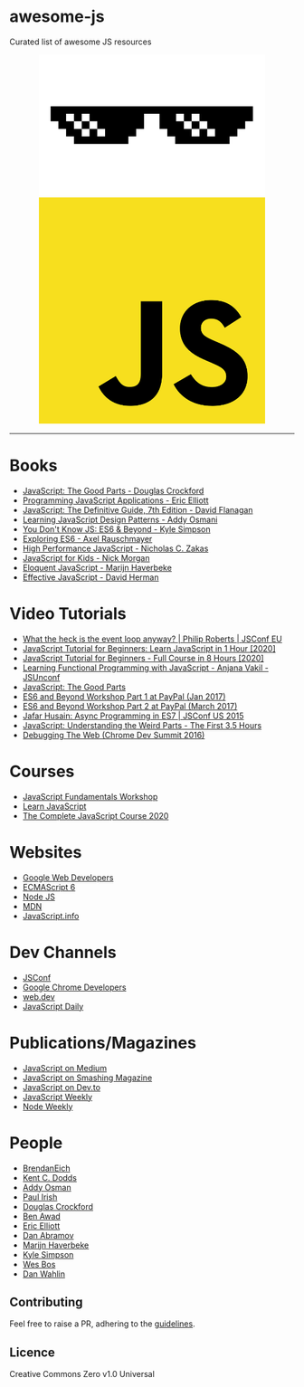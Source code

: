 

# awesome-js 
Curated list of awesome JS resources 
<p align="center"><img src="https://github.com/Awesome-Java-Script/awesome-js/blob/master/glasses.png" width="400" height="250">
<br/>
<img src="https://github.com/Awesome-Java-Script/awesome-js/blob/master/logo.png" width="400" height="400">
</p>
<hr>

# Books

- [JavaScript: The Good Parts - Douglas Crockford](https://www.oreilly.com/library/view/javascript-the-good/9780596517748/)
- [Programming JavaScript Applications - Eric Elliott](https://www.oreilly.com/library/view/programming-javascript-applications/9781491950289/)
- [JavaScript: The Definitive Guide, 7th Edition - David Flanagan](https://www.oreilly.com/library/view/javascript-the-definitive/9781491952016/)
- [Learning JavaScript Design Patterns - Addy Osmani](https://addyosmani.com/resources/essentialjsdesignpatterns/book/)
- [You Don't Know JS: ES6 & Beyond - Kyle Simpson](https://www.oreilly.com/library/view/you-dont-know/9781491905241/)
- [Exploring ES6 - Axel Rauschmayer](https://exploringjs.com/es6/)
- [High Performance JavaScript - Nicholas C. Zakas](https://www.oreilly.com/library/view/high-performance-javascript/9781449382308/)
- [JavaScript for Kids - Nick Morgan](https://www.oreilly.com/library/view/javascript-for-kids/9781457189838/)
- [Eloquent JavaScript - Marijn Haverbeke](https://www.oreilly.com/library/view/eloquent-javascript/9781593272821/)
- [Effective JavaScript - David Herman](http://effectivejs.com/)

# Video Tutorials

- [What the heck is the event loop anyway? | Philip Roberts | JSConf EU](https://www.youtube.com/watch?v=8aGhZQkoFbQ)
- [JavaScript Tutorial for Beginners: Learn JavaScript in 1 Hour [2020]](https://www.youtube.com/watch?v=W6NZfCO5SIk)
- [JavaScript Tutorial for Beginners - Full Course in 8 Hours [2020]](https://www.youtube.com/watch?v=Qqx_wzMmFeA)
- [Learning Functional Programming with JavaScript - Anjana Vakil - JSUnconf](https://www.youtube.com/watch?v=e-5obm1G_FY)
- [JavaScript: The Good Parts](https://www.youtube.com/watch?v=hQVTIJBZook)
- [ES6 and Beyond Workshop Part 1 at PayPal (Jan 2017)](https://www.youtube.com/watch?v=t3R3R7UyN2Y)
- [ES6 and Beyond Workshop Part 2 at PayPal (March 2017)](https://www.youtube.com/watch?v=eOKQDh50ECU)
- [Jafar Husain: Async Programming in ES7 | JSConf US 2015](https://www.youtube.com/watch?v=lil4YCCXRYc)
- [JavaScript: Understanding the Weird Parts - The First 3.5 Hours](https://www.youtube.com/watch?v=Bv_5Zv5c-Ts)
- [Debugging The Web (Chrome Dev Summit 2016)](https://www.youtube.com/watch?v=HF1luRD4Qmk)

# Courses

- [JavaScript Fundamentals Workshop](https://kentcdodds.com/workshops/javascript-fundamentals)
- [Learn JavaScript](https://www.codecademy.com/learn/introduction-to-javascript)
- [The Complete JavaScript Course 2020](https://www.udemy.com/course/the-complete-javascript-course/)

# Websites

- [Google Web Developers](https://developers.google.com/web)
- [ECMAScript 6](http://es6-features.org/)
- [Node JS](https://nodejs.org/en/docs/es6/)
- [MDN](https://developer.mozilla.org/en-US/docs/Learn/Getting_started_with_the_web/JavaScript_basics)
- [JavaScript.info](https://javascript.info/)

# Dev Channels

- [JSConf](https://www.youtube.com/c/JSConfEU/videos)
- [Google Chrome Developers](https://www.youtube.com/c/GoogleChromeDevelopers/videos)
- [web.dev](https://web.dev/learn/)
- [JavaScript Daily](https://twitter.com/JavaScriptDaily)

# Publications/Magazines

- [JavaScript on Medium](https://medium.com/tag/javascript)
- [JavaScript on Smashing Magazine](https://www.smashingmagazine.com/category/javascript)
- [JavaScript on Dev.to](https://dev.to/t/javascript)
- [JavaScript Weekly](https://javascriptweekly.com/)
- [Node Weekly](https://nodeweekly.com/)


# People

- [BrendanEich](https://twitter.com/BrendanEich)
- [Kent C. Dodds](https://twitter.com/kentcdodds)
- [Addy Osman](https://twitter.com/addyosmani)
- [Paul Irish](https://twitter.com/paul_irish)
- [Douglas Crockford](https://github.com/douglascrockford)
- [Ben Awad](https://twitter.com/benawad/)
- [Eric Elliott](https://twitter.com/_ericelliott)
- [Dan Abramov](https://twitter.com/dan_abramov)
- [Marijn Haverbeke](https://twitter.com/MarijnJH)
- [Kyle Simpson](https://github.com/getify)
- [Wes Bos](https://twitter.com/wesbos)
- [Dan Wahlin](https://github.com/DanWahlin)

## Contributing

Feel free to raise a PR, adhering to the <a href="https://github.com/Awesome-Java-Script/awesome-js/blob/master/contributing.md">guidelines</a>.

## Licence

Creative Commons Zero v1.0 Universal
